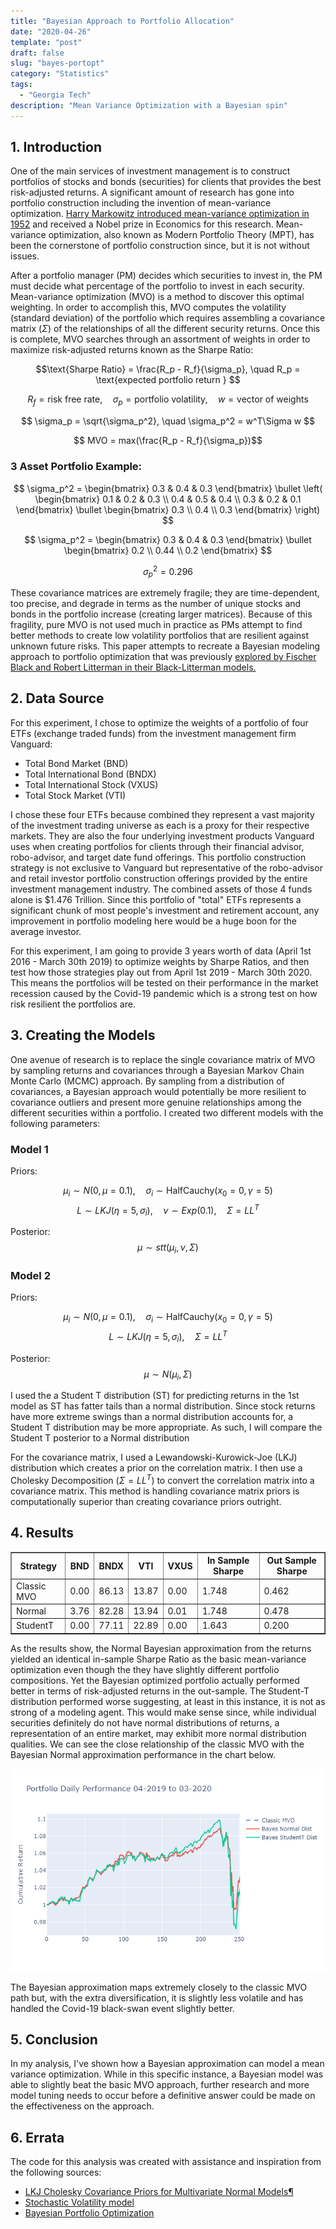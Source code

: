 ```yaml
---
title: "Bayesian Approach to Portfolio Allocation"
date: "2020-04-26"
template: "post"
draft: false
slug: "bayes-portopt"
category: "Statistics"
tags:
  - "Georgia Tech"
description: "Mean Variance Optimization with a Bayesian spin"
---
```


## 1. Introduction
One of the main services of investment management is to construct portfolios of stocks and bonds (securities) for clients that provides the best risk-adjusted returns.  A significant amount of research has gone into portfolio construction including the invention of mean-variance optimization.  [Harry Markowitz introduced mean-variance optimization in 1952](http://www.columbia.edu/~mh2078/FoundationsFE/MeanVariance-CAPM.pdf) and received a Nobel prize in Economics for this research.  Mean-variance optimization, also known as Modern Portfolio Theory (MPT), has been the cornerstone of portfolio construction since, but it is not without issues.

After a portfolio manager (PM) decides which securities to invest in, the PM must decide what percentage of the portfolio to invest in each security.  Mean-variance optimization (MVO) is a method to discover this optimal weighting.  In order to accomplish this, MVO computes the volatility (standard deviation) of the portfolio which requires assembling a covariance matrix ($\Sigma$) of the relationships of all the different security returns.  Once this is complete, MVO searches through an assortment of weights in order to maximize risk-adjusted returns known as the Sharpe Ratio:

$$\text{Sharpe Ratio} = \frac{R_p - R_f}{\sigma_p}, \quad R_p = \text{expected portfolio return } $$

$$ R_f = \text{risk free rate}, \quad  \sigma_p = \text{portfolio volatility}, \quad w = \text{vector of weights}$$

$$ \sigma_p = \sqrt{\sigma_p^2}, \quad \sigma_p^2 = w^T\Sigma w $$

$$ MVO = max(\frac{R_p - R_f}{\sigma_p})$$

### 3 Asset Portfolio Example:

$$
\sigma_p^2 = \begin{bmatrix} 0.3 & 0.4 & 0.3 \end{bmatrix}
\bullet
\left(
\begin{bmatrix} 0.1 & 0.2 & 0.3 \\ 0.4 & 0.5 & 0.4 \\ 0.3 & 0.2 & 0.1 \end{bmatrix}
\bullet
\begin{bmatrix} 0.3 \\ 0.4 \\ 0.3 \end{bmatrix}
\right)
$$

$$
\sigma_p^2 = \begin{bmatrix} 0.3 & 0.4 & 0.3 \end{bmatrix} \bullet \begin{bmatrix} 0.2 \\ 0.44 \\ 0.2 \end{bmatrix}
$$

$$ \sigma_p^2 = 0.296 $$

These covariance matrices are extremely fragile; they are time-dependent, too precise, and degrade in terms as the number of unique stocks and bonds in the portfolio increase (creating larger matrices).  Because of this fragility, pure MVO is not used much in practice as PMs attempt to find better methods to create low volatility portfolios that are resilient against unknown future risks.  This paper attempts to recreate a Bayesian modeling approach to portfolio optimization that was previously [explored by Fischer Black and Robert Litterman in their Black-Litterman models.](https://faculty.fuqua.duke.edu/~charvey/Teaching/BA453_2006/Idzorek_onBL.pdf)

## 2. Data Source
For this experiment, I chose to optimize the weights of a portfolio of four ETFs (exchange traded funds) from the investment management firm Vanguard:
- Total Bond Market (BND)
- Total International Bond (BNDX)
- Total International Stock (VXUS)
- Total Stock Market (VTI)

I chose these four ETFs because combined they represent a vast majority of the investment trading universe as each is a proxy for their respective markets.  They are also the four underlying investment products Vanguard uses when creating portfolios for clients through their financial advisor, robo-advisor, and target date fund offerings.  This portfolio construction strategy is not exclusive to Vanguard but representative of the robo-advisor and retail investor portfolio construction offerings provided by the entire investment management industry.  The combined assets of those 4 funds alone is $1.476 Trillion.  Since this portfolio of "total" ETFs represents a significant chunk of most people's investment and retirement account, any improvement in portfolio modeling here would be a huge boon for the average investor.

For this experiment, I am going to provide 3 years worth of data (April 1st 2016 - March 30th 2019) to optimize weights by Sharpe Ratios, and then test how those strategies play out from April 1st 2019 - March 30th 2020.  This means the portfolios will be tested on their performance in the market recession caused by the Covid-19 pandemic which is a strong test on how risk resilient the portfolios are.

## 3. Creating the Models
One avenue of research is to replace the single covariance matrix of MVO by sampling returns and covariances through a Bayesian Markov Chain Monte Carlo (MCMC) approach.   By sampling from a distribution of covariances, a Bayesian approach would potentially be more resilient to covariance outliers and present more genuine relationships among the different securities within a portfolio.  I created two different models with the following parameters:

### Model 1

Priors:

$$ \mu_i  \sim  N(0, \mu = 0.1), \quad \sigma_i \sim \text{HalfCauchy}(x_0=0, \gamma=5)$$
$$ L \sim LKJ(\eta=5, \sigma_i), \quad \nu \sim Exp(0.1), \quad \Sigma = LL^T$$

Posterior:
$$ \mu \sim stt(\mu_i, \nu, \Sigma)$$

### Model 2

Priors:

$$ \mu_i  \sim  N(0, \mu = 0.1), \quad \sigma_i \sim \text{HalfCauchy}(x_0=0, \gamma=5)$$
$$ L \sim LKJ(\eta=5, \sigma_i), \quad \Sigma = LL^T$$

Posterior:
$$ \mu \sim N(\mu_i, \Sigma)$$

I used the a Student T distribution (ST) for predicting returns in the 1st model as ST has fatter tails than a normal distribution.  Since stock returns have more extreme swings than a normal distribution accounts for, a Student T distribution may be more appropriate. As such, I will compare the Student T posterior to a Normal distribution

For the covariance matrix, I used a Lewandowski-Kurowick-Joe (LKJ) distribution which creates a prior on the correlation matrix.  I then use a Cholesky Decomposition ($\Sigma = LL^T$) to convert the correlation matrix into a covariance matrix.  This method is handling covariance matrix priors is computationally superior than creating covariance priors outright.

## 4. Results
<table border="1" class="dataframe">  <thead>   <tr style="text-align: center;">          <th>Strategy</th>      <th>BND</th>      <th>BNDX</th>      <th>VTI</th>      <th>VXUS</th>      <th>In Sample Sharpe</th>      <th>Out Sample Sharpe</th>    </tr>  </thead>  <tbody>    <tr>      <td>Classic MVO</td>      <td>0.00</td>      <td>86.13</td>     <td>13.87</td>      <td>0.00</td>     <td>1.748</td>      <td>0.462</td>    </tr>    <tr>           <td>Normal</td>     <td>3.76</td>      <td>82.28</td>     <td>13.94</td>      <td>0.01</td>      <td>1.748</td>    <td>0.478</td>    </tr>   <tr>         <td>StudentT</td>     <td>0.00</td>      <td>77.11</td>      <td>22.89</td>      <td>0.00</td>      <td>1.643</td>      <td>0.200</td>   </tr>  </tbody></table>

As the results show, the Normal Bayesian approximation from the returns yielded an identical in-sample Sharpe Ratio as the basic mean-variance optimization even though the they have slightly different portfolio compositions.  Yet the Bayesian optimized portfolio actually performed better in terms of risk-adjusted returns in the out-sample.  The Student-T distribution performed worse suggesting, at least in this instance, it is not as strong of a modeling agent.  This would make sense since, while individual securities definitely do not have normal distributions of returns, a representation of an entire market, may exhibit more normal distribution qualities.  We can see the close relationship of the classic MVO with the Bayesian Normal approximation performance in the chart below.

![alt text](/media/bayesPerf.png)

The Bayesian approximation maps extremely closely to the classic MVO path but, with the extra diversification, it is slightly less volatile and has handled the Covid-19 black-swan event slightly better.

## 5. Conclusion

In my analysis, I've shown how a Bayesian approximation can model a mean variance optimization.  While in this specific instance, a Bayesian model was able to slightly beat the basic MVO approach, further research and more model tuning needs to occur before a definitive answer could be made on the effectiveness on the approach.

## 6. Errata
The code for this analysis was created with assistance and inspiration from the following sources:
- [LKJ Cholesky Covariance Priors for Multivariate Normal Models¶](https://docs.pymc.io/notebooks/LKJ.html)
- [Stochastic Volatility model](https://docs.pymc.io/notebooks/stochastic_volatility.html)
- [Bayesian Portfolio Optimization](https://mmargenot.github.io/bayesian-portfolio-optimization/#)

